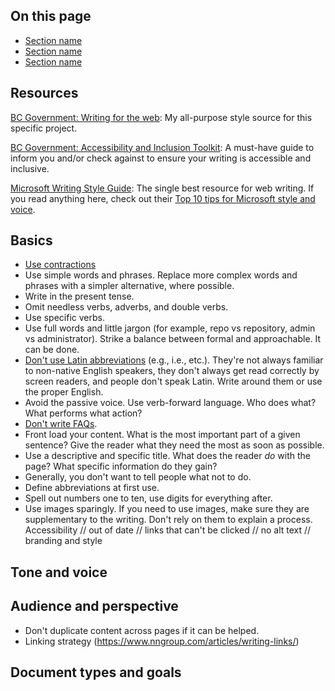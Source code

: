 ## On this page
- [Section name](#)
- [Section name](#)
- [Section name](#)
<a name=""></a>

## Resources
[BC Government: Writing for the web](https://www2.gov.bc.ca/gov/content/governments/services-for-government/service-experience-digital-delivery/web-content-development-guides/web-style-guide/writing-guide): My all-purpose style source for this specific project.

[BC Government: Accessibility and Inclusion Toolkit](https://www2.gov.bc.ca/gov/content/home/accessible-government/toolkit): A must-have guide to inform you and/or check against to ensure your writing is accessible and inclusive.

[Microsoft Writing Style Guide](https://docs.microsoft.com/en-us/style-guide/welcome/): The single best resource for web writing. If you read anything here, check out their [Top 10 tips for Microsoft style and voice](https://docs.microsoft.com/en-us/style-guide/top-10-tips-style-voice).

## Basics
- [Use contractions](https://docs.microsoft.com/en-us/style-guide/word-choice/use-contractions)
- Use simple words and phrases. Replace more complex words and phrases with a simpler alternative, where possible.
- Write in the present tense.
- Omit needless verbs, adverbs, and double verbs.
- Use specific verbs.
- Use full words and little jargon (for example, repo vs repository, admin vs administrator). Strike a balance between formal and approachable. It can be done.
- [Don't use Latin abbreviations](https://insidegovuk.blog.gov.uk/2016/07/20/changes-to-the-style-guide-no-more-eg-and-ie-etc/) (e.g., i.e., etc.). They're not always familiar to non-native English speakers, they don't always get read correctly by screen readers, and people don't speak Latin. Write around them or use the proper English.
- Avoid the passive voice. Use verb-forward language. Who does what? What performs what action?
- [Don't write FAQs](https://gds.blog.gov.uk/2013/07/25/faqs-why-we-dont-have-them/).
- Front load your content. What is the most important part of a given sentence? Give the reader what they need the most as soon as possible.
- Use a descriptive and specific title. What does the reader _do_ with the page? What specific information do they gain?
- Generally, you don't want to tell people what not to do.
- Define abbreviations at first use.
- Spell out numbers one to ten, use digits for everything after.
- Use images sparingly. If you need to use images, make sure they are supplementary to the writing. Don't rely on them to explain a process. Accessibility // out of date // links that can't be clicked // no alt text // branding and style

## Tone and voice

## Audience and perspective
- Don't duplicate content across pages if it can be helped.
- Linking strategy (https://www.nngroup.com/articles/writing-links/)

## Document types and goals
